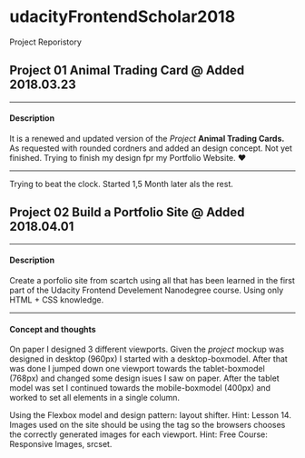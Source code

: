 # udacityFrontendScholar2018
Project Reporistory


## Project 01 Animal Trading Card @ Added 2018.03.23
___
#### Description
It is a renewed and updated version of the _Project_ **Animal Trading Cards.** 
As requested with rounded cordners and added an design concept. Not yet finished. Trying to finish my design fpr my Portfolio Website. :heart: 



___
Trying to beat the clock. Started 1,5 Month later als the rest. 

## Project 02 Build a Portfolio Site @ Added 2018.04.01
___
#### Description
Create a porfolio site from scartch using all that has been learned in the first part of the Udacity Frontend Develement Nanodegree course. Using only HTML + CSS knowledge. 



___
#### Concept and thoughts
On paper I designed 3 different viewports. Given the _project_ mockup was designed in desktop (960px) I started with a desktop-boxmodel. After that was done I jumped down one viewport towards the tablet-boxmodel (768px) and changed some design isues I saw on paper. After the tablet model was set I continued towards the mobile-boxmodel (400px) and worked to set all elements in a single column.

Using the Flexbox model and design pattern: layout shifter. Hint: Lesson 14.
Images used on the site should be using the <picture> tag so the browsers chooses the correctly generated images for each viewport. Hint: Free Course: Responsive Images, srcset.
